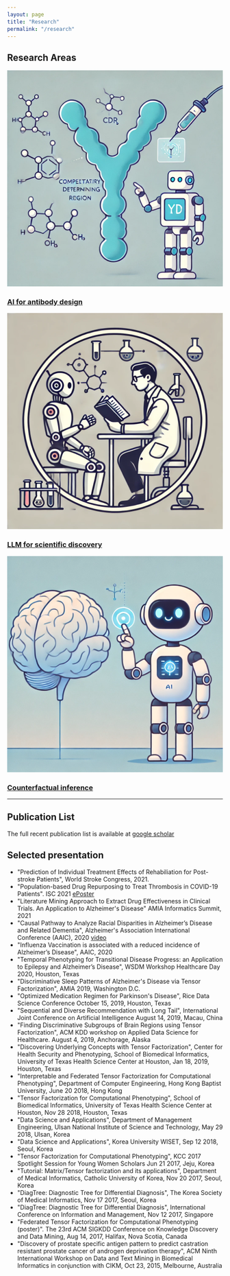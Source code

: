 ```yaml
---
layout: page
title: "Research"
permalink: "/research"
---
```


## Research Areas


<div class="research-thumbnails">
  <a href="/research/antibody/" class="research-box">
    <img src="/assets/images/research/antibody.png" alt="Antibody design">
    <h3>AI for antibody design</h3>
  </a>

  <a href="/research/llm/" class="research-box">
    <img src="/assets/images/research/llm.png" alt="LLM">
    <h3>LLM for scientific discovery</h3>
  </a>

  <a href="/research/clinical" class="research-box">
    <img src="/assets/images/research/brain.png" alt="brain">
    <h3>Counterfactual inference</h3>
  </a>
</div>


---

## Publication List
The full recent publication list is available at [google scholar](https://scholar.google.com/citations?hl=en&user=3XptxD8AAAAJ)





## Selected presentation
- "Prediction of Individual Treatment Effects of Rehabiliation for Post-stroke Patients", World Stroke Congress, 2021.
- "Population-based Drug Repurposing to Treat Thrombosis in COVID-19 Patients". ISC 2021 [ePoster](https://asa.apprisor.org/epsWelcome.cfm?CFID=7952593&CFTOKEN=ca73f34f25fd805c-997716EE-A882-88A9-42D02979DBABEDDB)
- "Literature Mining Approach to Extract Drug Effectiveness in Clinical Trials. An Application to Alzheimer's Disease" AMIA Informatics Summit, 2021
- "Causal Pathway to Analyze Racial Disparities in Alzheimer’s Disease and Related Dementia", Alzheimer's Association International Conference (AAIC), 2020 [video](https://player.vimeo.com/video/434931988)
- "Influenza Vaccination is associated with a reduced incidence of Alzheimer’s Disease", AAIC, 2020
- "Temporal Phenotyping for Transitional Disease Progress: an Application to Epilepsy and Alzheimer’s Disease", WSDM Workshop Healthcare Day 2020, Houston, Texas
- "Discriminative Sleep Patterns of Alzheimer's Disease via Tensor Factorization", AMIA 2019, Washington D.C.
- "Optimized Medication Regimen for Parkinson's Disease", Rice Data Science Conference October 15, 2019, Houston, Texas
- "Sequential and Diverse Recommendation with Long Tail", International Joint Conference on Artificial Intelligence August 14, 2019, Macau, China
- "Finding Discriminative Subgroups of Brain Regions using Tensor Factorization", ACM KDD workshop on Applied Data Science for Healthcare. August 4, 2019, Anchorage, Alaska
- "Discovering Underlying Concepts with Tensor Factorization", Center for Health Security and Phenotyping, School of Biomedical Informatics, University of Texas Health Science Center at Houston, Jan 18, 2019, Houston, Texas
- "Interpretable and Federated Tensor Factorization for Computational Phenotyping", Department of Computer Engineering, Hong Kong Baptist University, June 20 2018, Hong Kong
- "Tensor Factorization for Computational Phenotyping", School of Biomedical Informatics, University of Texas Health Science Center at Houston, Nov 28 2018, Houston, Texas
- "Data Science and Applications", Department of Management Engineering, Ulsan National Institute of Science and Technology, May 29 2018, Ulsan, Korea
- "Data Science and Applications", Korea University WISET, Sep 12 2018, Seoul, Korea
- "Tensor Factorization for Computational Phenotyping", KCC 2017 Spotlight Session for Young Women Scholars Jun 21 2017, Jeju, Korea
- "Tutorial: Matrix/Tensor factorization and its applications", Department of Medical Informatics, Catholic University of Korea, Nov 20 2017, Seoul, Korea
- "DiagTree: Diagnostic Tree for Differential Diagnosis", The Korea Society of Medical Informatics, Nov 17 2017, Seoul, Korea
- "DiagTree: Diagnostic Tree for Differential Diagnosis", International Conference on Information and Management, Nov 12 2017, Singapore
- "Federated Tensor Factorization for Computational Phenotyping (poster)". The 23rd ACM SIGKDD Conference on Knowledge Discovery and Data Mining, Aug 14, 2017, Halifax, Nova Scotia, Canada 
- "Discovery of prostate specific antigen pattern to predict castration resistant prostate cancer of androgen deprivation therapy", ACM Ninth International Workshop on Data and Text Mining in Biomedical Informatics in conjunction  with CIKM, Oct 23, 2015, Melbourne, Australia 